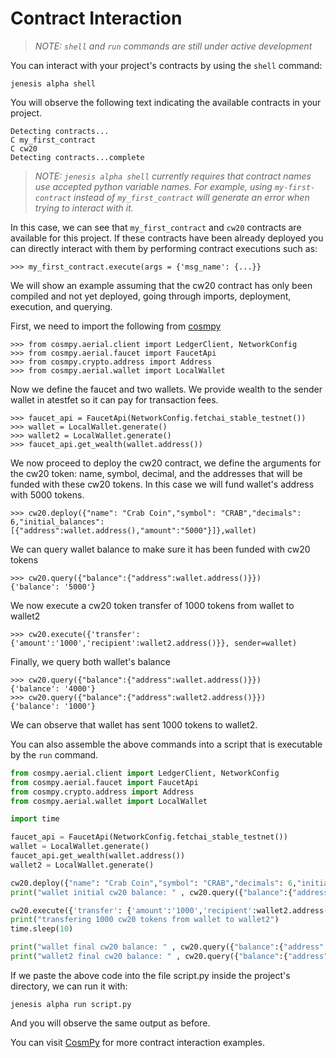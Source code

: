 # Contract Interaction

> *NOTE: ```shell``` and ```run``` commands are still under active development*

You can interact with your project's contracts by using the ```shell``` command:

```
jenesis alpha shell
```

You will observe the following text indicating the available contracts in your project.

```
Detecting contracts...
C my_first_contract
C cw20
Detecting contracts...complete
```
> *NOTE: `jenesis alpha shell` currently requires that contract names use accepted python variable names. For example, using `my-first-contract` instead of `my_first_contract` will generate an error when trying to interact with it.*

In this case, we can see that `my_first_contract` and `cw20` contracts are available for this project. If these contracts have been already deployed you can directly interact with them by performing contract executions such as:

```
>>> my_first_contract.execute(args = {'msg_name': {...}}
```

We will show an example assuming that the cw20 contract has only been compiled and not yet deployed, going through imports, deployment, execution, and querying.

First, we need to import the following from [cosmpy](https://docs.fetch.ai/CosmPy/)

```
>>> from cosmpy.aerial.client import LedgerClient, NetworkConfig
>>> from cosmpy.aerial.faucet import FaucetApi
>>> from cosmpy.crypto.address import Address
>>> from cosmpy.aerial.wallet import LocalWallet
```

Now we define the faucet and two wallets. We provide wealth to the sender wallet in atestfet so it can pay for transaction fees.

```
>>> faucet_api = FaucetApi(NetworkConfig.fetchai_stable_testnet())
>>> wallet = LocalWallet.generate()
>>> wallet2 = LocalWallet.generate()
>>> faucet_api.get_wealth(wallet.address())
```

We now proceed to deploy the cw20 contract, we define the arguments for the cw20 token: name, symbol, decimal, and the addresses that will be funded with these cw20 tokens. In this case we will fund wallet's address with 5000 tokens.
```
>>> cw20.deploy({"name": "Crab Coin","symbol": "CRAB","decimals": 6,"initial_balances": [{"address":wallet.address(),"amount":"5000"}]},wallet)
```


We can query wallet balance to make sure it has been funded with cw20 tokens

```
>>> cw20.query({"balance":{"address":wallet.address()}})
{'balance': '5000'}
```

We now execute a cw20 token transfer of 1000 tokens from wallet to wallet2

```
>>> cw20.execute({'transfer': {'amount':'1000','recipient':wallet2.address()}}, sender=wallet)
```

Finally, we query both wallet's balance

```
>>> cw20.query({"balance":{"address":wallet.address()}})
{'balance': '4000'}
>>> cw20.query({"balance":{"address":wallet2.address()}})
{'balance': '1000'}
```
We can observe that wallet has sent 1000 tokens to wallet2.

You can also assemble the above commands into a script that is executable by the  ```run``` command.
```python
from cosmpy.aerial.client import LedgerClient, NetworkConfig
from cosmpy.aerial.faucet import FaucetApi
from cosmpy.crypto.address import Address
from cosmpy.aerial.wallet import LocalWallet

import time

faucet_api = FaucetApi(NetworkConfig.fetchai_stable_testnet())
wallet = LocalWallet.generate()
faucet_api.get_wealth(wallet.address())
wallet2 = LocalWallet.generate()

cw20.deploy({"name": "Crab Coin","symbol": "CRAB","decimals": 6,"initial_balances": [{"address":wallet.address(),"amount":"5000"}]},wallet)
print("wallet initial cw20 balance: " , cw20.query({"balance":{"address":wallet.address()}}))

cw20.execute({'transfer': {'amount':'1000','recipient':wallet2.address()}}, sender=wallet)
print("transfering 1000 cw20 tokens from wallet to wallet2")
time.sleep(10)

print("wallet final cw20 balance: " , cw20.query({"balance":{"address":wallet.address()}}))
print("wallet2 final cw20 balance: " , cw20.query({"balance":{"address":wallet2.address()}}))
```

If we paste the above code into the file script.py inside the project's directory, we can run it with:

```
jenesis alpha run script.py
```

And you will observe the same output as before.

You can visit [CosmPy](https://docs.fetch.ai/CosmPy/) for more contract interaction examples.
